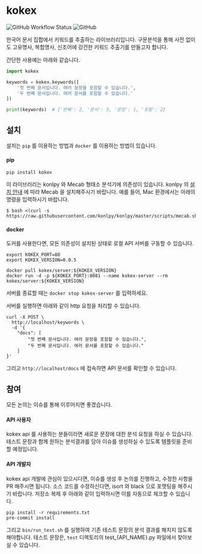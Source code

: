 # kokex

![GitHub Workflow Status](https://img.shields.io/github/workflow/status/jsmyung-datansoft/kokex/Python%20package)
![GitHub](https://img.shields.io/github/license/jsmyung-datansoft/kokex)

한국어 문서 집합에서 키워드를 추출하는 라이브러리입니다. 
구문분석을 통해 사전 없이도 고유명사, 복합명사, 신조어에 강건한 키워드 추출기를 만들고자 합니다.

간단한 사용예는 아래와 같습니다.

```python
import kokex

keywords = kokex.keywords([
    '첫 번째 문서입니다. 여러 문장을 포함할 수 있습니다.',
    '두 번째 문서입니다. 여러 문서를 포함할 수 있습니다.'
])

print(keywords)  # {'번째': 2, '문서': 3, '문장': 1, '포함': 2}
```

## 설치
설치는 `pip` 를 이용하는 방법과 `docker` 를 이용하는 방법이 있습니다.

#### pip

`pip install kokex`

이 라이브러리는 konlpy 와 Mecab 형태소 분석기에 의존성이 있습니다. 
konlpy 의 [설치 안내](https://konlpy.org/ko/v0.5.2/install) 에 따라 Mecab 을 설치해주시기 바랍니다. 예를 들어, Mac 환경에서는 아래의 명령을 입력하시기 바랍니다.

```
$ bash <(curl -s https://raw.githubusercontent.com/konlpy/konlpy/master/scripts/mecab.sh)
```

#### docker
도커를 사용한다면, 모든 의존성이 설치된 상태로 로컬 API 서버를 구동할 수 있습니다.
```
export KOKEX_PORT=80
export KOKEX_VERSION=0.0.5

docker pull kokex/server:${KOKEX_VERSION}
docker run -d -p ${KOKEX_PORT}:8081 --name kokex-server --rm kokex/server:${KOKEX_VERSION}
```

서버를 종료할 때는 `docker stop kokex-server` 를 입력하세요.

서버를 실행하면 아래와 같이 http 요청을 처리할 수 있습니다.
```
curl -X POST \
  http://localhost/keywords \
  -d '{
	"docs": [
		"첫 번째 문서입니다. 여러 문장을 포함할 수 있습니다.", 
		"두 번째 문서입니다. 여러 문서를 포함할 수 있습니다."
	]
}'
```
그리고 `http://localhost/docs` 에 접속하면 API 문서를 확인할 수 있습니다. 

## 참여
모든 논의는 이슈를 통해 이루어지면 좋겠습니다.

#### API 사용자
kokex api 를 사용하는 분들이라면 새로운 문장에 대한 분석 요청을 하실 수 있습니다.
테스트 문장과 함께 원하는 분석결과를 담아 이슈를 생성하실 수 있도록 템플릿을 준비할 예정입니다.

#### API 개발자
kokex api 개발에 관심이 있으시다면, 이슈를 생성 후 논의를 진행하고, 수정한 사항을 PR 해주시면 됩니다.
소스 코드를 수정하신다면, isort 와 black 으로 포맷팅을 해주시기 바랍니다. 저장소 복제 후 아래와 같이 입력하시면 이를 자동으로 체크할 수 있습니다.

```
pip install -r requirements.txt
pre-commit install
```

그리고 `bin/run_test.sh` 를 실행하여 기존 테스트 문장의 분석 결과를 해치지 않도록 해야합니다.
테스트 문장은, `test` 디렉토리의 test_{API_NAME}.py 파일에서 찾아보실 수 있습니다. 